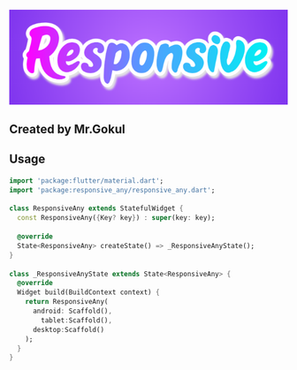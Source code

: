 <!--
This README describes the package. If you publish this package to pub.dev,
this README's contents appear on the landing page for your package.

For information about how to write a good package README, see the guide for
[writing package pages](https://dart.dev/guides/libraries/writing-package-pages).

For general information about developing packages, see the Dart guide for
[creating packages](https://dart.dev/guides/libraries/create-library-packages)
and the Flutter guide for
[developing packages and plugins](https://flutter.dev/developing-packages).
-->


![Screenshot 1](assets/images/Responsive.png)

## Created by  Mr.Gokul

## Usage


```dart
import 'package:flutter/material.dart';
import 'package:responsive_any/responsive_any.dart';

class ResponsiveAny extends StatefulWidget {
  const ResponsiveAny({Key? key}) : super(key: key);

  @override
  State<ResponsiveAny> createState() => _ResponsiveAnyState();
}

class _ResponsiveAnyState extends State<ResponsiveAny> {
  @override
  Widget build(BuildContext context) {
    return ResponsiveAny(
      android: Scaffold(),
        tablet:Scaffold(),
      desktop:Scaffold()
    );
  }
}

```


